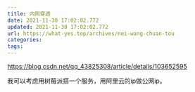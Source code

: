 ```yaml
---
title: 内网穿透
date: 2021-11-30 17:02:02.772
updated: 2021-11-30 17:02:02.772
url: https://what-yes.top/archives/nei-wang-chuan-tou
categories: 
tags: 
---
```


https://blog.csdn.net/qq_43825308/article/details/103652595

我可以考虑用树莓派搭一个服务，用阿里云的ip做公网ip。